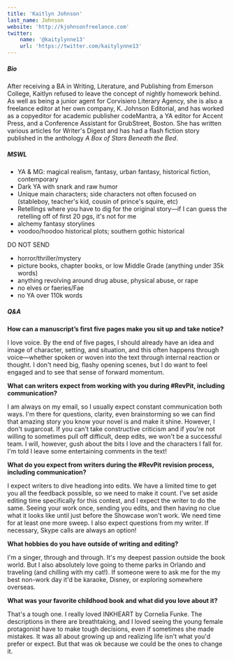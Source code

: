 ```yaml
---
title: 'Kaitlyn Johnson'
last_name: Johnson
website: 'http://kjohnsonfreelance.com'
twitter:
    name: '@kaitylynne13'
    url: 'https://twitter.com/kaitylynne13'
---
```


##### Bio

After receiving a BA in Writing, Literature, and Publishing from Emerson College, Kaitlyn refused to leave the concept of nightly homework behind. As well as being a junior agent for Corvisiero Literary Agency, she is also a freelance editor at her own company, K. Johnson Editorial, and has worked as a copyeditor for academic publisher codeMantra, a YA editor for Accent Press, and a Conference Assistant for GrubStreet, Boston. She has written various articles for Writer's Digest and has had a flash fiction story published in the anthology _A Box of Stars Beneath the Bed_.

##### MSWL

 * YA & MG: magical realism, fantasy, urban fantasy, historical fiction, contemporary
 * Dark YA with snark and raw humor
 * Unique main characters; side characters not often focused on (stableboy, teacher's kid, cousin of prince's squire, etc)
 * Retellings where you have to dig for the original story—if I can guess the retelling off of first 20 pgs, it's not for me
 * alchemy fantasy storylines
 * voodoo/hoodoo historical plots; southern gothic historical

DO NOT SEND
 * horror/thriller/mystery
 * picture books, chapter books, or low Middle Grade (anything under 35k words)
 * anything revolving around drug abuse, physical abuse, or rape
 * no elves or faeries/Fae
 * no YA over 110k words

##### Q&A

**How can a manuscript’s first five pages make you sit up and take notice?**

I love voice. By the end of five pages, I should already have an idea and image of character, setting, and situation, and this often happens through voice&mdash;whether spoken or woven into the text through internal reaction or thought. I don't need big, flashy opening scenes, but I do want to feel engaged and to see that sense of forward momentum.

**What can writers expect from working with you during #RevPit, including communication?**

I am always on my email, so I usually expect constant communication both ways. I'm there for questions, clarity, even brainstorming so we can find that amazing story you know your novel is and make it shine. However, I don't sugarcoat. If you can't take constructive criticism and if you're not willing to sometimes pull off difficult, deep edits, we won't be a successful team. I will, however, gush about the bits I love and the characters I fall for. I'm told I leave some entertaining comments in the text!

**What do you expect from writers during the #RevPit revision process, including communication?**

I expect writers to dive headlong into edits. We have a limited time to get you all the feedback possible, so we need to make it count. I've set aside editing time specifically for this contest, and I expect the writer to do the same. Seeing your work once, sending you edits, and then having no clue what it looks like until just before the Showcase won't work. We need time for at least one more sweep. I also expect questions from my writer. If necessary, Skype calls are always an option!

**What hobbies do you have outside of writing and editing?**

I'm a singer, through and through. It's my deepest passion outside the book world. But I also absolutely love going to theme parks in Orlando and traveling (and chilling with my cat!). If someone were to ask me for the my best non-work day it'd be karaoke, Disney, or exploring somewhere overseas.

**What was your favorite childhood book and what did you love about it?**

That's a tough one. I really loved INKHEART by Cornelia Funke. The descriptions in there are breathtaking, and I loved seeing the young female protagonist have to make tough decisions, even if sometimes she made mistakes. It was all about growing up and realizing life isn't what you'd prefer or expect. But that was ok because we could be the ones to change it.


